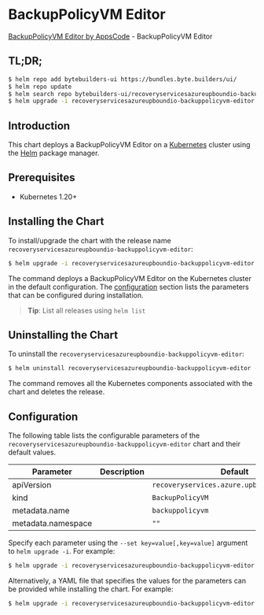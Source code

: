 # BackupPolicyVM Editor

[BackupPolicyVM Editor by AppsCode](https://byte.builders) - BackupPolicyVM Editor

## TL;DR;

```bash
$ helm repo add bytebuilders-ui https://bundles.byte.builders/ui/
$ helm repo update
$ helm search repo bytebuilders-ui/recoveryservicesazureupboundio-backuppolicyvm-editor --version=v0.4.18
$ helm upgrade -i recoveryservicesazureupboundio-backuppolicyvm-editor bytebuilders-ui/recoveryservicesazureupboundio-backuppolicyvm-editor -n default --create-namespace --version=v0.4.18
```

## Introduction

This chart deploys a BackupPolicyVM Editor on a [Kubernetes](http://kubernetes.io) cluster using the [Helm](https://helm.sh) package manager.

## Prerequisites

- Kubernetes 1.20+

## Installing the Chart

To install/upgrade the chart with the release name `recoveryservicesazureupboundio-backuppolicyvm-editor`:

```bash
$ helm upgrade -i recoveryservicesazureupboundio-backuppolicyvm-editor bytebuilders-ui/recoveryservicesazureupboundio-backuppolicyvm-editor -n default --create-namespace --version=v0.4.18
```

The command deploys a BackupPolicyVM Editor on the Kubernetes cluster in the default configuration. The [configuration](#configuration) section lists the parameters that can be configured during installation.

> **Tip**: List all releases using `helm list`

## Uninstalling the Chart

To uninstall the `recoveryservicesazureupboundio-backuppolicyvm-editor`:

```bash
$ helm uninstall recoveryservicesazureupboundio-backuppolicyvm-editor -n default
```

The command removes all the Kubernetes components associated with the chart and deletes the release.

## Configuration

The following table lists the configurable parameters of the `recoveryservicesazureupboundio-backuppolicyvm-editor` chart and their default values.

|     Parameter      | Description |                        Default                         |
|--------------------|-------------|--------------------------------------------------------|
| apiVersion         |             | <code>recoveryservices.azure.upbound.io/v1beta1</code> |
| kind               |             | <code>BackupPolicyVM</code>                            |
| metadata.name      |             | <code>backuppolicyvm</code>                            |
| metadata.namespace |             | <code>""</code>                                        |


Specify each parameter using the `--set key=value[,key=value]` argument to `helm upgrade -i`. For example:

```bash
$ helm upgrade -i recoveryservicesazureupboundio-backuppolicyvm-editor bytebuilders-ui/recoveryservicesazureupboundio-backuppolicyvm-editor -n default --create-namespace --version=v0.4.18 --set apiVersion=recoveryservices.azure.upbound.io/v1beta1
```

Alternatively, a YAML file that specifies the values for the parameters can be provided while
installing the chart. For example:

```bash
$ helm upgrade -i recoveryservicesazureupboundio-backuppolicyvm-editor bytebuilders-ui/recoveryservicesazureupboundio-backuppolicyvm-editor -n default --create-namespace --version=v0.4.18 --values values.yaml
```
